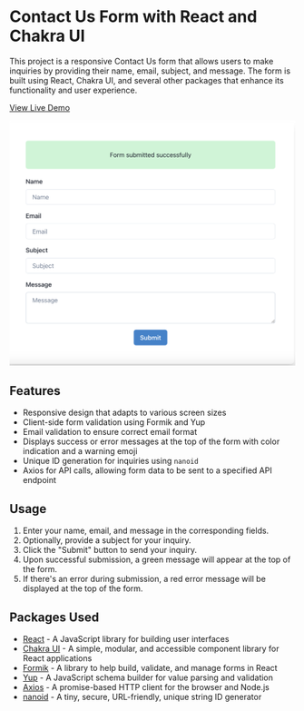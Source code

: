 # Contact Us Form with React and Chakra UI

This project is a responsive Contact Us form that allows users to make inquiries by providing their name, email, subject, and message. The form is built using React, Chakra UI, and several other packages that enhance its functionality and user experience.

[View Live Demo](https://your-live-demo-link.com)

![Contact Us Form Screenshot](./contactme.png)

## Features

- Responsive design that adapts to various screen sizes
- Client-side form validation using Formik and Yup
- Email validation to ensure correct email format
- Displays success or error messages at the top of the form with color indication and a warning emoji
- Unique ID generation for inquiries using `nanoid`
- Axios for API calls, allowing form data to be sent to a specified API endpoint


## Usage

1. Enter your name, email, and message in the corresponding fields.
2. Optionally, provide a subject for your inquiry.
3. Click the "Submit" button to send your inquiry.
4. Upon successful submission, a green message will appear at the top of the form.
5. If there's an error during submission, a red error message will be displayed at the top of the form.

## Packages Used

- [React](https://reactjs.org/) - A JavaScript library for building user interfaces
- [Chakra UI](https://chakra-ui.com/) - A simple, modular, and accessible component library for React applications
- [Formik](https://formik.org/) - A library to help build, validate, and manage forms in React
- [Yup](https://github.com/jquense/yup) - A JavaScript schema builder for value parsing and validation
- [Axios](https://github.com/axios/axios) - A promise-based HTTP client for the browser and Node.js
- [nanoid](https://github.com/ai/nanoid) - A tiny, secure, URL-friendly, unique string ID generator
